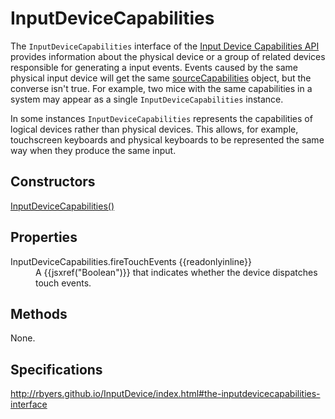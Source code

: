 # InputDeviceCapabilities

The `InputDeviceCapabilities` interface of the [Input Device Capabilities API](InputDeviceCapabilities_API.md) provides information about the physical device or a group of related devices responsible for generating a input events. Events caused by the same physical input device will get the same [sourceCapabilities](UIEvent.sourceCapabilities.md) object, but the converse isn't true. For example, two mice with the same capabilities in a system may appear as a single `InputDeviceCapabilities` instance.

In some instances `InputDeviceCapabilities` represents the capabilities of logical devices rather than physical devices. This allows, for example, touchscreen keyboards and physical keyboards to be represented the same way when they produce the same input.

## Constructors

[InputDeviceCapabilities()](InputDeviceCapabilities_Constructor.md)

## Properties

<dl>
  <dt>InputDeviceCapabilities.fireTouchEvents {{readonlyinline}}</dt>
  <dd>A {{jsxref("Boolean")}} that indicates whether the device dispatches touch events.</dd>
</dl>

## Methods

None.

## Specifications

<http://rbyers.github.io/InputDevice/index.html#the-inputdevicecapabilities-interface>
